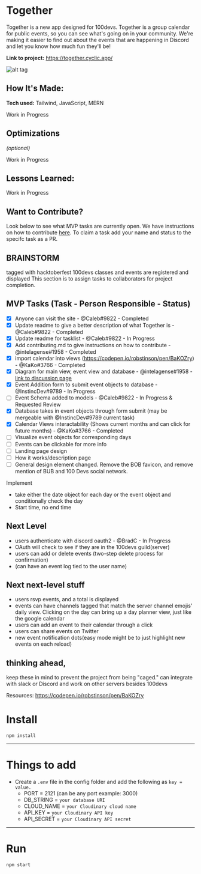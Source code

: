 # Together
Together is a new app designed for 100devs. Together is a group calendar for public events, so you can see what's going on in your community. We're making it easier to find out about the events that are happening in Discord and let you know how much fun they'll be!

**Link to project:** https://together.cyclic.app/

![alt tag](https://i.ibb.co/vVH3qjx/Screen-Shot-2022-11-05-at-12-13-17-PM.png)

## How It's Made:

**Tech used:** Tailwind, JavaScript, MERN

Work in Progress

## Optimizations
*(optional)*

Work in Progress

## Lessons Learned:

Work in Progress

## Want to Contribute?

Look below to see what MVP tasks are currently open. We have instructions on how to contribute [here](https://github.com/Caleb-Cohen/Together/blob/main/CONTRIBUTING.md). To claim a task add your name and status to the specifc task as a PR. 

## BRAINSTORM

tagged with hacktoberfest
100devs classes and events are registered and displayed
This section is to assign tasks to collaborators for project completion.

## MVP Tasks (Task - Person Responsible - Status)
- [x] Anyone can visit the site - @Caleb#9822 - Completed
- [x] Update readme to give a better description of what Together is - @Caleb#9822 - Completed
- [x] Update readme for tasklist - @Caleb#9822 - In Progress
- [x] Add contributing.md to give instructions on how to contribute - @intelagense#1958 - Completed
- [x] import calendar into views (https://codepen.io/robstinson/pen/BaKOZry) - @KaKo#3766 - Completed
- [x] Diagram for main view, event view and database - @intelagense#1958 - [link to discussion page](https://github.com/Caleb-Cohen/Together/discussions/9#discussioncomment-4078602)
- [x] Event Addition form to submit event objects to database - @InstincDev#9789 - In Progress
- [ ] Event Schema added to models - @Caleb#9822 - In Progress & Requested Review
- [x] Database takes in event objects through form submit (may be mergeable with @InstincDev#9789 current task)
- [x] Calendar Views interactability (Shows current months and can click for future months) - @KaKo#3766 - Completed
- [ ] Visualize event objects for corresponding days
- [ ] Events can be clickable for more info
- [ ] Landing page design
- [ ] How it works/description page
- [ ] General design element changed. Remove the BOB favicon, and remove mention of BUB and 100 Devs social network.

Implement
- take either the date object for each day or the event object and conditionally check the day
- Start time, no end time

## Next Level 

- users authenticate with discord oauth2  - @BradC - In Progress
- OAuth will check to see if they are in the 100devs guild(server)
- users can add or delete events (two-step delete process for confirmation)
- (can have an event log tied to the user name)

## Next next-level stuff
- users rsvp events, and a total is displayed
- events can have channels tagged that match the server channel emojis' daily view. Clicking on the day can bring up a day planner view, just like the google calendar
- users can add an event to their calendar through a click
- users can share events on Twitter
- new event notification dots(easy mode might be to just highlight new events on each reload)

## thinking ahead,
keep these in mind to prevent the project from being "caged."
can integrate with slack or Discord and work on other servers besides 100devs

Resources:
https://codepen.io/robstinson/pen/BaKOZry 

# Install

`npm install`

---

# Things to add

- Create a `.env` file in the config folder and add the following as `key = value.`
  - PORT = 2121 (can be any port example: 3000)
  - DB_STRING = `your database URI`
  - CLOUD_NAME = `your Cloudinary cloud name`
  - API_KEY = `your Cloudinary API key`
  - API_SECRET = `your Cloudinary API secret`

---

# Run

`npm start`

